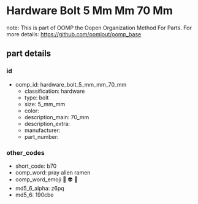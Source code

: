# Hardware Bolt 5 Mm Mm 70 Mm  

note: This is part of OOMP the Oopen Organization Method For Parts. For more details: https://github.com/oomlout/oomp_base

##  part details





### id
* oomp_id: hardware_bolt_5_mm_mm_70_mm
  * classification: hardware
  * type: bolt
  * size: 5_mm_mm
  * color: 
  * description_main: 70_mm
  * description_extra: 
  * manufacturer: 
  * part_number: 

### other_codes
* short_code: b70
* oomp_word: pray alien ramen
* oomp_word_emoji :pray: :alien: :ramen:
* md5_6_alpha: z6pq
* md5_6: 190cbe